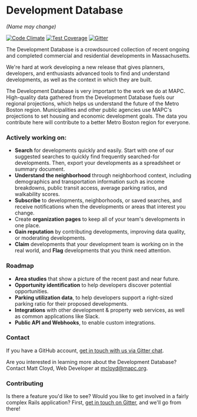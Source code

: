 # Development Database
_(Name may change)_

[![Code Climate](https://codeclimate.com/github/MAPC/developmentdatabase/badges/gpa.svg)](https://codeclimate.com/github/MAPC/developmentdatabase)
[![Test Coverage](https://codeclimate.com/github/MAPC/developmentdatabase/badges/coverage.svg)](https://codeclimate.com/github/MAPC/developmentdatabase/coverage)
[![Gitter](https://badges.gitter.im/Join%20Chat.svg)](https://gitter.im/MAPC/developmentdatabase?utm_source=badge&utm_medium=badge&utm_campaign=pr-badge)

The Development Database is a crowdsourced collection of recent ongoing and completed commercial and residential developments in Massachusetts.

We're hard at work developing a new release that gives planners, developers, and enthusiasts advanced tools to find and understand developments, as well as the context in which they are built.

The Development Database is very important to the work we do at MAPC. High-quality data gathered from the Development Database fuels our regional projections, which helps us understand the future of the Metro Boston region. Municipalities and other public agencies use MAPC's projections to set housing and economic development goals. The data you contribute here will contribute to a better Metro Boston region for everyone.

### Actively working on:

- __Search__ for developments quickly and easily. Start with one of our suggested searches to quickly find frequently searched-for developments. Then, export your developments as a spreadsheet or summary document.
- __Understand the neighborhood__ through neighborhood context, including demographics and transportation information such as income breakdowns, public transit access, average parking ratios, and walkability scores.
- __Subscribe__ to developments, neighborhoods, or saved searches, and receive notifications when the developments or areas that interest you change.
- Create __organization pages__ to keep all of your team's developments in one place.
- __Gain reputation__ by contributing developments, improving data quality, or moderating developments.
- __Claim__ developments that your development team is working on in the real world, and __Flag__ developments that you think need attention.


### Roadmap

- __Area studies__ that show a picture of the recent past and near future.
- __Opportunity identification__ to help developers discover potential opportunities.
- __Parking utilization data__, to help developers support a right-sized parking ratio for their proposed developments.
- __Integrations__ with other development & property web services, as well as common applications like Slack.
- __Public API and Webhooks__, to enable custom integrations.


### Contact

If you have a GitHub account, [get in touch with us via Gitter chat][gitter].

Are you interested in learning more about the Development Database? Contact Matt Cloyd, Web Developer at mcloyd@mapc.org.


### Contributing

Is there a feature you'd like to see? Would you like to get involved in a fairly complex Rails application? First, [get in touch on Gitter][gitter], and we'll go from there!

[gitter]: https://gitter.im/MAPC/developmentdatabase
